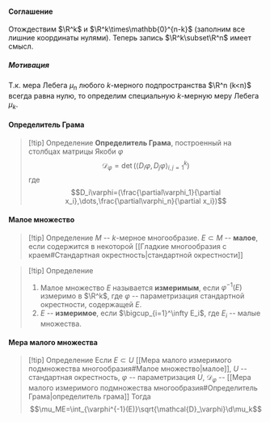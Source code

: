 #### Соглашение 
Отождествим $\R^k$ и $\R^k\times\mathbb{0}^{n-k}$ (заполним все лишние координаты нулями). Теперь запись $\R^k\subset\R^n$ имеет смысл.
##### Мотивация 
Т.к. мера Лебега $\mu_n$ любого $k$-мерного подпространства $\R^n (k<n)$ всегда равна нулю, то определим специальную $k$-мерную меру Лебега $\mu_k$.
#### Определитель Грама
>[!tip] Определение
>**Определитель Грама**, построенный на столбцах матрицы Якоби $\varphi$
>$$\mathcal{D}_\varphi=\det(\langle D_i\varphi, D_j\varphi\rangle^k_{i,j=1})$$
>где
>$$D_i\varphi=(\frac{\partial\varphi_1}{\partial x_i},\dots,\frac{\partial\varphi_n}{\partial x_i})$$
#### Малое множество
>[!tip] Определение
>$M$ -- $k$-мерное многообразие.
>$E\subset M$ -- **малое**, если содержится в некоторой [[Гладкие многообразия с краем#Стандартная окрестность|стандартной окрестности]]

>[!tip] Определение
>1. Малое множество $E$ называется **измеримым**, если $\varphi^{-1}(E)$ измеримо в $\R^k$, где $\varphi$ -- параметризация стандартной окрестности, содержащей $E$.
>2. $E$ -- **измеримое**, если $\bigcup_{i=1}^\infty E_i$, где $E_i$ -- малые множества.
#### Мера малого множества
>[!tip] Определение
Если $E\subset U$ [[Мера малого измеримого подмножества многообразия#Малое множество|малое]], $U$ -- стандартная окрестность, $\varphi$ -- параметризация $U$, $\mathcal{D}_\varphi$ -- [[Мера малого измеримого подмножества многообразия#Определитель Грама|определитель грама]]
Тогда $$\mu_ME=\int_{\varphi^{-1}(E)}\sqrt{\mathcal{D}_\varphi}\d\mu_k$$
